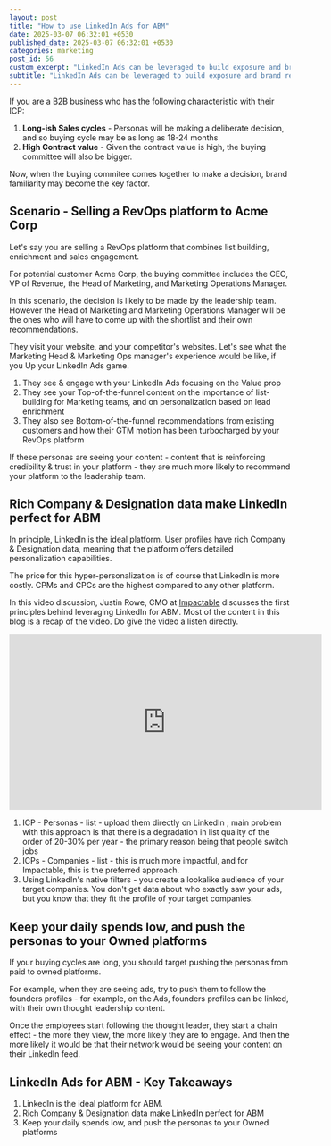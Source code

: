 ```yaml
---
layout: post
title: "How to use LinkedIn Ads for ABM"
date: 2025-03-07 06:32:01 +0530
published_date: 2025-03-07 06:32:01 +0530
categories: marketing
post_id: 56
custom_excerpt: "LinkedIn Ads can be leveraged to build exposure and brand recall in your ABM campaigns"
subtitle: "LinkedIn Ads can be leveraged to build exposure and brand recall in your ABM campaigns"
---
```


If you are a B2B business who has the following characteristic with their ICP:

1. **Long-ish Sales cycles** - Personas will be making a deliberate decision, and so buying cycle may be as long as 18-24 months
2. **High Contract value** - Given the contract value is high, the buying committee will also be bigger.

Now, when the buying commitee comes together to make a decision, brand familiarity may become the key factor. 

## Scenario - Selling a RevOps platform to Acme Corp

Let's say you are selling a RevOps platform that combines list building, enrichment and sales engagement.

For potential customer Acme Corp, the buying committee includes the CEO, VP of Revenue, the Head of Marketing, and Marketing Operations Manager. 

In this scenario, the decision is likely to be made by the leadership team. However the Head of Marketing and Marketing Operations Manager will be the ones who will have to come up with the shortlist and their own recommendations.

They visit your website, and your competitor's websites. Let's see what the Marketing Head & Marketing Ops manager's experience would be like, if you Up your LinkedIn Ads game.

1. They see & engage with your LinkedIn Ads focusing on the Value prop
2. They see your Top-of-the-funnel content on the importance of list-building for Marketing teams, and on personalization based on lead enrichment
3. They also see Bottom-of-the-funnel recommendations from existing customers and how their GTM motion has been turbocharged by your RevOps platform

If these personas are seeing your content - content that is reinforcing credibility & trust in your platform - they are much more likely to recommend your platform to the leadership team.

## Rich Company & Designation data make LinkedIn perfect for ABM

In principle, LinkedIn is the ideal platform. User profiles have rich Company & Designation data, meaning that the platform offers detailed personalization capabilities.

The price for this hyper-personalization is of course that LinkedIn is more costly. CPMs and CPCs are the highest compared to any other platform.

In this video discussion, Justin Rowe, CMO at [Impactable](https://impactable.com/) discusses the first principles behind leveraging LinkedIn for ABM. Most of the content in this blog is a recap of the video. Do give the video a listen directly.

<iframe width="560" height="315" src="https://www.youtube-nocookie.com/embed/fDz1d4OK648?si=nYqbiOT3pjZyCM9s" title="YouTube video player" frameborder="0" allow="accelerometer; autoplay; clipboard-write; encrypted-media; gyroscope; picture-in-picture; web-share" referrerpolicy="strict-origin-when-cross-origin" allowfullscreen></iframe>

1. ICP - Personas - list - upload them directly on LinkedIn ; main problem with this approach is that there is a degradation in list quality of the order of 20-30% per year - the primary reason being that people switch jobs
2. ICPs - Companies - list - this is much more impactful, and for Impactable, this is the preferred approach.
3. Using LinkedIn's native filters - you create a lookalike audience of your target companies. You don't get data about who exactly saw your ads, but you know that they fit the profile of your target companies.

## Keep your daily spends low, and push the personas to your Owned platforms

If your buying cycles are long, you should target pushing the personas from paid to owned platforms.

For example, when they are seeing ads, try to push them to follow the founders profiles - for example, on the Ads, founders profiles can be linked, with their own thought leadership content.

Once the employees start following the thought leader, they start a chain effect - the more they view, the more likely they are to engage. And then the more likely it would be that their network would be seeing your content on their LinkedIn feed.

## LinkedIn Ads for ABM - Key Takeaways

1. LinkedIn is the ideal platform for ABM.
2. Rich Company & Designation data make LinkedIn perfect for ABM
3. Keep your daily spends low, and push the personas to your Owned platforms